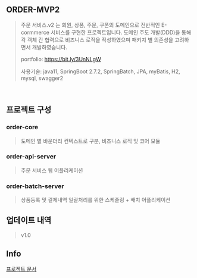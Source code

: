 ## ORDER-MVP2
> 주문 서비스.v2 는 회원, 상품, 주문, 쿠폰의 도메인으로 전반적인 E-cormmerce 서비스를 구현한 프로젝트입니다.
> 도메인 주도 개발(DDD)을 통해 각 객체 간 협력으로 비즈니스 로직을 작성하였으며 패키지 별 의존성을 고려하면서 개발하였습니다. <br>
>
> portfolio: https://bit.ly/3UnNLgW <br>
>
> 사용기술: java11, SpringBoot 2.7.2, SpringBatch, JPA, myBatis, H2, mysql, swagger2


<br> 

## 프로젝트 구성

### order-core
> 도메인 별 바운더리 컨텍스트로 구분, 비즈니스 로직 및 코어 모듈

### order-api-server
> 주문 서비스 웹 어플리케이션

### order-batch-server
> 상품등록 및 결제내역 일괄처리를 위한 스케줄링 + 배치 어플리케이션


## 업데이트 내역
> v1.0



## Info

[프로젝트 문서](https://github.com/t1dmlgus/order-mvp2/wiki)

